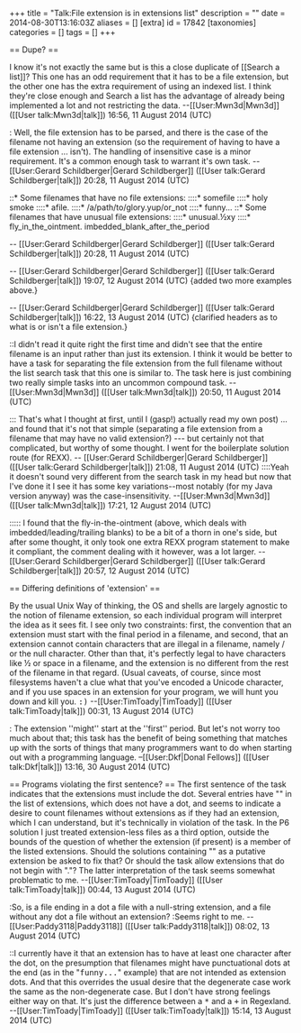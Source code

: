 +++
title = "Talk:File extension is in extensions list"
description = ""
date = 2014-08-30T13:16:03Z
aliases = []
[extra]
id = 17842
[taxonomies]
categories = []
tags = []
+++

== Dupe? ==

I know it's not exactly the same but is this a close duplicate of [[Search a list]]? This one has an odd requirement that it has to be a file extension, but the other one has the extra requirement of using an indexed list. I think they're close enough and Search a list has the advantage of already being implemented a lot and not restricting the data. --[[User:Mwn3d|Mwn3d]] ([[User talk:Mwn3d|talk]]) 16:56, 11 August 2014 (UTC)

: Well, the file extension has to be parsed, and there is the case of the filename not having an extension (so the requirement of having to have a file extension ... isn't).   The handling of insensitive case is a minor requirement.   It's a common enough task to warrant it's own task. -- [[User:Gerard Schildberger|Gerard Schildberger]] ([[User talk:Gerard Schildberger|talk]]) 20:28, 11 August 2014 (UTC)

::* Some filenames that have no file extensions:
::::* somefile
::::* holy smoke
::::* afile.
::::* /a/path/to/glory.yup/or_not
::::* funny...
::* Some filenames that have unusual file extensions:
::::* unusual.½xy 
::::* fly_in_the_ointment. imbedded_blank_after_the_period

-- [[User:Gerard Schildberger|Gerard Schildberger]] ([[User talk:Gerard Schildberger|talk]]) 20:28, 11 August 2014 (UTC)

 -- [[User:Gerard Schildberger|Gerard Schildberger]] ([[User talk:Gerard Schildberger|talk]]) 19:07, 12 August 2014 (UTC)  {added two more examples above.}

 -- [[User:Gerard Schildberger|Gerard Schildberger]] ([[User talk:Gerard Schildberger|talk]]) 16:22, 13 August 2014 (UTC) {clarified headers as to what is or isn't a file extension.}

::I didn't read it quite right the first time and didn't see that the entire filename is an input rather than just its extension. I think it would be better to have a task for separating the file extension from the full filename without the list search task that this one is similar to. The task here is just combining two really simple tasks into an uncommon compound task. --[[User:Mwn3d|Mwn3d]] ([[User talk:Mwn3d|talk]]) 20:50, 11 August 2014 (UTC)

::: That's what I thought at first, until I (gasp!) actually read my own post) ... and found that it's not that simple (separating a file extension from a filename that may have no valid extension?) --- but certainly not that complicated, but worthy of some thought.   I went for the boilerplate solution route (for REXX). -- [[User:Gerard Schildberger|Gerard Schildberger]] ([[User talk:Gerard Schildberger|talk]]) 21:08, 11 August 2014 (UTC)
::::Yeah it doesn't sound very different from the search task in my head but now that I've done it I see it has some key variations--most notably (for my Java version anyway) was the case-insensitivity. --[[User:Mwn3d|Mwn3d]] ([[User talk:Mwn3d|talk]]) 17:21, 12 August 2014 (UTC)

::::: I found that the fly-in-the-ointment (above, which deals with imbedded/leading/trailing blanks) to be a bit of a thorn in one's side, but after some thought, it only took one extra REXX program statement to make it compliant, the comment dealing with it however, was a lot larger. -- [[User:Gerard Schildberger|Gerard Schildberger]] ([[User talk:Gerard Schildberger|talk]]) 20:57, 12 August 2014 (UTC)

== Differing definitions of 'extension' ==

By the usual Unix Way of thinking, the OS and shells are largely agnostic to the notion of filename extension, so each individual program will interpret the idea as it sees fit.  I see only two constraints: first, the convention that an extension must start with the final period in a filename, and second, that an extension cannot contain characters that are illegal in a filename, namely / or the null character.  Other than that, it's perfectly legal to have characters like ½ or space in a filename, and the extension is no different from the rest of the filename in that regard.  (Usual caveats, of course, since most filesystems haven't a clue what that you've encoded a Unicode character, and if you use spaces in an extension for your program, we will hunt you down and kill you. <tt>:)</tt>  --[[User:TimToady|TimToady]] ([[User talk:TimToady|talk]]) 00:31, 13 August 2014 (UTC)

: The extension ''might'' start at the ''first'' period. But let's not worry too much about that; this task has the benefit of being something that matches up with the sorts of things that many programmers want to do when starting out with a programming language. –[[User:Dkf|Donal Fellows]] ([[User talk:Dkf|talk]]) 13:16, 30 August 2014 (UTC)

== Programs violating the first sentence? ==
The first sentence of the task indicates that the extensions must include the dot.  Several entries have "" in the list of extensions, which does not have a dot, and seems to indicate a desire to count filenames without extensions as if they had an extension, which I can understand, but it's technically in violation of the task.  In the P6 solution I just treated extension-less files as a third option, outside the bounds of the question of whether the extension (if present) is a member of the listed extensions.  Should the solutions containing "" as a putative extension be asked to fix that?  Or should the task allow extensions that do not begin with "."?  The latter interpretation of the task seems somewhat problematic to me.  --[[User:TimToady|TimToady]] ([[User talk:TimToady|talk]]) 00:44, 13 August 2014 (UTC)

:So, is a file ending in a dot a file with a null-string extension, and a file without any dot a file without an extension?
:Seems right to me. --[[User:Paddy3118|Paddy3118]] ([[User talk:Paddy3118|talk]]) 08:02, 13 August 2014 (UTC)

::I currently have it that an extension has to have at least one character after the dot, on the presumption that filenames might have punctuational dots at the end (as in the "<tt>funny...</tt>" example) that are not intended as extension dots.  And that this overrides the usual desire that the degenerate case work the same as the non-degenerate case.  But I don't have strong feelings either way on that.  It's just the difference between a <tt>*</tt> and a <tt>+</tt> in Regexland. --[[User:TimToady|TimToady]] ([[User talk:TimToady|talk]]) 15:14, 13 August 2014 (UTC)
